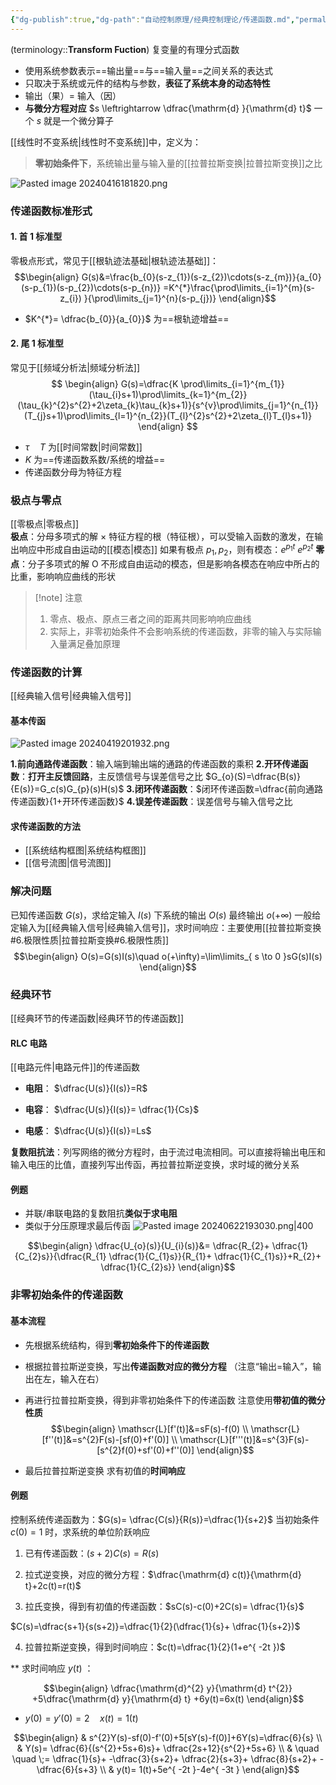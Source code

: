 ```yaml
---
{"dg-publish":true,"dg-path":"自动控制原理/经典控制理论/传递函数.md","permalink":"/自动控制原理/经典控制理论/传递函数/","dgPassFrontmatter":true,"noteIcon":"","created":"2024-10-16T12:50:55.513+08:00","updated":"2025-03-18T23:35:12.732+08:00"}
---
```



(terminology::**Transform Fuction**)
复变量的有理分式函数
- 使用系统参数表示==输出量==与==输入量==之间关系的表达式
- 只取决于系统或元件的结构与参数，**表征了系统本身的动态特性**
- 输出（果）= 输入（因）
- **与微分方程对应**  $s \leftrightarrow  \dfrac{\mathrm{d} }{\mathrm{d} t}$   一个 $s$ 就是一个微分算子

[[线性时不变系统\|线性时不变系统]]中，定义为：
>**零初始条件下**，系统输出量与输入量的[[拉普拉斯变换\|拉普拉斯变换]]之比

![Pasted image 20240416181820.png](/img/user/Functional%20files/Photo%20Resources/Pasted%20image%2020240416181820.png)

### 传递函数标准形式
#### 1. 首 1 标准型
零极点形式，常见于[[根轨迹法基础\|根轨迹法基础]]：
$$\begin{align}
G(s)&=\frac{b_{0}(s-z_{1})(s-z_{2})\cdots(s-z_{m})}{a_{0}(s-p_{1})(s-p_{2})\cdots(s-p_{n})} =K^{*}\frac{\prod\limits_{i=1}^{m}(s-z_{i}) }{\prod\limits_{j=1}^{n}(s-p_{j})}
\end{align}$$

-  $K^{*}= \dfrac{b_{0}}{a_{0}}$ 为==根轨迹增益==

#### 2. 尾 1 标准型
常见于[[频域分析法\|频域分析法]]
$$
\begin{align}
G(s)=\dfrac{K \prod\limits_{i=1}^{m_{1}}(\tau_{i}s+1)\prod\limits_{k=1}^{m_{2}}(\tau_{k}^{2}s^{2}+2\zeta_{k}\tau_{k}s+1)}{s^{v}\prod\limits_{j=1}^{n_{1}}(T_{j}s+1)\prod\limits_{l=1}^{n_{2}}(T_{l}^{2}s^{2}+2\zeta_{l}T_{l}s+1)}
\end{align}
$$

-  $\tau\quad T$ 为[[时间常数\|时间常数]]
-  $K$ 为==传递函数系数/系统的增益==
- 传递函数分母为特征方程
### 极点与零点
[[零极点\|零极点]]   
**极点**：分母多项式的解 ×
	特征方程的根（特征根），可以受输入函数的激发，在输出响应中形成自由运动的[[模态\|模态]]
	如果有极点 $p_{1},p_{2}$，则有模态：$e^{ p_{1}t }$  $e^{ p_{2} t}$
**零点**：分子多项式的解 O
	不形成自由运动的模态，但是影响各模态在响应中所占的比重，影响响应曲线的形状

>[!note] 注意
> 1. 零点、极点、原点三者之间的距离共同影响响应曲线
> 2. 实际上，非零初始条件不会影响系统的传递函数，非零的输入与实际输入量满足叠加原理

### 传递函数的计算
[[经典输入信号\|经典输入信号]]
#### 基本传函
![Pasted image 20240419201932.png](/img/user/Functional%20files/Photo%20Resources/Pasted%20image%2020240419201932.png)

**1.前向通路传递函数**：输入端到输出端的通路的传递函数的乘积
**2.开环传递函数**：**打开主反馈回路**，主反馈信号与误差信号之比
$G_{o}(S)=\dfrac{B(s)}{E(s)}=G_c(s)G_{p}(s)H(s)$
**3.闭环传递函数**：$闭环传递函数=\dfrac{前向通路传递函数}{1+开环传递函数}$ 
**4.误差传递函数**：误差信号与输入信号之比
#### 求传递函数的方法
-  [[系统结构框图\|系统结构框图]]
-  [[信号流图\|信号流图]]
### 解决问题
已知传递函数 $G(s)$，求给定输入 $I(s)$ 下系统的输出 $O(s)$  最终输出 $o(+\infty)$
一般给定输入为[[经典输入信号\|经典输入信号]]，求时间响应：主要使用[[拉普拉斯变换#6.极限性质\|拉普拉斯变换#6.极限性质]]
$$\begin{align}
O(s)=G(s)I(s)\quad o(+\infty)=\lim\limits_{ s \to 0 }sG(s)I(s)
\end{align}$$
### 经典环节
[[经典环节的传递函数\|经典环节的传递函数]]
#### RLC 电路
[[电路元件\|电路元件]]的传递函数
- **电阻**： $\dfrac{U(s)}{I(s)}=R$

- **电容**： $\dfrac{U(s)}{I(s)}= \dfrac{1}{Cs}$

- **电感**： $\dfrac{U(s)}{I(s)}=Ls$

**复数阻抗法**：列写网络的微分方程时，由于流过电流相同。可以直接将输出电压和输入电压的比值，直接列写出传函，再拉普拉斯逆变换，求时域的微分关系
#### 例题
- 并联/串联电路的复数阻抗**类似于求电阻** 
- 类似于分压原理求最后传函
![Pasted image 20240622193030.png|400](/img/user/Functional%20files/Photo%20Resources/Pasted%20image%2020240622193030.png)

$$\begin{align}
\dfrac{U_{o}(s)}{U_{i}(s)}&= \dfrac{R_{2}+ \dfrac{1}{C_{2}s}}{\dfrac{R_{1} \dfrac{1}{C_{1}s}}{R_{1}+ \dfrac{1}{C_{1}s}}+R_{2}+ \dfrac{1}{C_{2}s}}
\end{align}$$

### 非零初始条件的传递函数
#### 基本流程
- 先根据系统结构，得到**零初始条件下的传递函数**
- 根据拉普拉斯逆变换，写出**传递函数对应的微分方程**
	（注意“输出=输入”，输出在左，输入在右）
- 再进行拉普拉斯变换，得到非零初始条件下的传递函数
	注意使用**带初值的微分性质**
$$\begin{align}
\mathscr{L}[f'(t)]&=sF(s)-f(0) \\
\mathscr{L}[f''(t)]&=s^{2}F(s)-[sf(0)+f'(0)] \\
\mathscr{L}[f'''(t)]&=s^{3}F(s)-[s^{2}f(0)+sf'(0)+f''(0)]
\end{align}$$

- 最后拉普拉斯逆变换
	求有初值的**时间响应**

#### 例题
控制系统传递函数为：$G(s)= \dfrac{C(s)}{R(s)}=\dfrac{1}{s+2}$
当初始条件 $c(0)=1$ 时，求系统的单位阶跃响应

1. 已有传递函数：$(s+2)C(s)=R(s)$

2. 拉式逆变换，对应的微分方程：$\dfrac{\mathrm{d} c(t)}{\mathrm{d} t}+2c(t)=r(t)$

3. 拉氏变换，得到有初值的传递函数：$sC(s)-c(0)+2C(s)= \dfrac{1}{s}$

$C(s)=\dfrac{s+1}{s(s+2)}=\dfrac{1}{2}(\dfrac{1}{s}+ \dfrac{1}{s+2})$

4. 拉普拉斯逆变换，得到时间响应：$c(t)=\dfrac{1}{2}(1+e^{ -2t })$


**
求时间响应 $y(t)$ ：

$$\begin{align}
\dfrac{\mathrm{d}^{2} y}{\mathrm{d} t^{2}} +5\dfrac{\mathrm{d} y}{\mathrm{d} t} +6y(t)=6x(t)  
\end{align}$$
 -  $y(0)=y'(0)=2\quad x(t)=1(t)$  

$$\begin{align}
 & s^{2}Y(s)-sf(0)-f'(0)+5[sY(s)-f(0)]+6Y(s)=\dfrac{6}{s} \\
 & Y(s)= \dfrac{6}{(s^{2}+5s+6)s}+ \dfrac{2s+12}{s^{2}+5s+6} \\
 & \quad \quad \;= \dfrac{1}{s}+ -\dfrac{3}{s+2}+ \dfrac{2}{s+3}+ \dfrac{8}{s+2}+ -\dfrac{6}{s+3} \\
 & y(t)= 1(t)+5e^{ -2t }-4e^{ -3t }
\end{align}$$

